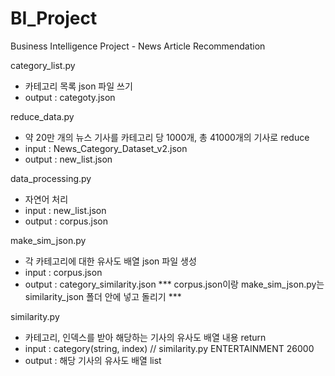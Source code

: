 # BI_Project
 Business Intelligence Project - News Article Recommendation

category_list.py
 - 카테고리 목록 json 파일 쓰기
 - output : categoty.json

reduce_data.py
 - 약 20만 개의 뉴스 기사를 카테고리 당 1000개, 총 41000개의 기사로 reduce
 - input : News_Category_Dataset_v2.json
 - output : new_list.json

data_processing.py
 - 자연어 처리
 - input : new_list.json
 - output : corpus.json

make_sim_json.py
 - 각 카테고리에 대한 유사도 배열 json 파일 생성
 - input : corpus.json
 - output : category_similarity.json
*** corpus.json이랑 make_sim_json.py는 similarity_json 폴더 안에 넣고 돌리기 ***

similarity.py
 - 카테고리, 인덱스를 받아 해당하는 기사의 유사도 배열 내용 return
 - input : category(string, index) // similarity.py ENTERTAINMENT 26000
 - output : 해당 기사의 유사도 배열 list
